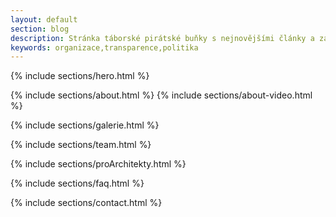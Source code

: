 ```yaml
---
layout: default
section: blog
description: Stránka táborské pirátské buňky s nejnovějšími články a základním rozcestníkem.
keywords: organizace,transparence,politika
---
```



{% include sections/hero.html %}

<main id="main">

  {% include sections/about.html %}
  {% include sections/about-video.html %}

  {% include sections/galerie.html %}

  {% include sections/team.html %}

  {% include sections/proArchitekty.html %}

  {% include sections/faq.html %}

  {% include sections/contact.html %}

</main><!-- End #main -->
